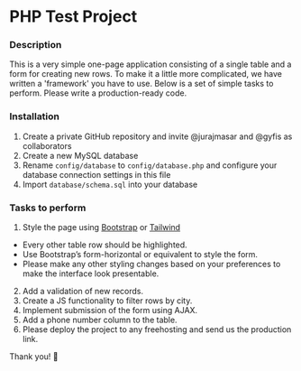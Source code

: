 # PHP Test Project

### Description
This is a very simple one-page application consisting of a single table and a form for creating new rows.
To make it a little more complicated, we have written a 'framework' you have to use.
Below is a set of simple tasks to perform. Please write a production-ready code.

### Installation
1. Create a private GitHub repository and invite @jurajmasar and @gyfis as collaborators
2. Create a new MySQL database
3. Rename `config/database` to `config/database.php` and configure your database connection settings in this file
4. Import `database/schema.sql` into your database

### Tasks to perform
1. Style the page using [Bootstrap](http://getbootstrap.com/) or [Tailwind](http://tailwind.com/)
  * Every other table row should be highlighted.
  * Use Bootstrap’s form-horizontal or equivalent to style the form.
  * Please make any other styling changes based on your preferences to make the interface look presentable.
2. Add a validation of new records.
3. Create a JS functionality to filter rows by city.
4. Implement submission of the form using AJAX.
5. Add a phone number column to the table.
6. Please deploy the project to any freehosting and send us the production link.

Thank you! 🙏
